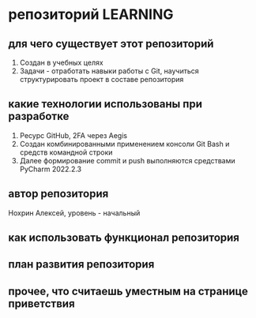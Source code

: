 # репозиторий LEARNING

## для чего существует этот репозиторий
1. Создан в учебных целях
2. Задачи - отработать навыки работы с Git, научиться структурировать проект в составе репозитория

## какие технологии использованы при разработке
1. Ресурс GitHub, 2FA через Aegis
2. Создан комбинированными применением консоли Git Bash и средств командной строки
3. Далее формирование commit и push выполняются средствами PyCharm 2022.2.3

## автор репозитория
Нохрин Алексей, уровень - начальный

## как использовать функционал репозитория

## план развития репозитория

## прочее, что считаешь уместным на странице приветствия 
